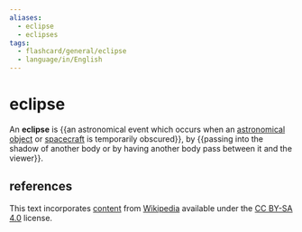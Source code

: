 ```yaml
---
aliases:
  - eclipse
  - eclipses
tags:
  - flashcard/general/eclipse
  - language/in/English
---
```


# eclipse

An __eclipse__ is {{an astronomical event which occurs when an [astronomical object](astronomical%20object.md) or [spacecraft](spacecraft.md) is temporarily obscured}}, by {{passing into the shadow of another body or by having another body pass between it and the viewer}}. <!--SR:!2024-09-24,59,310!2024-09-30,65,310-->

## references

This text incorporates [content](https://en.wikipedia.org/wiki/eclipse) from [Wikipedia](Wikipedia.md) available under the [CC BY-SA 4.0](https://creativecommons.org/licenses/by-sa/4.0/) license.
